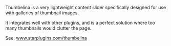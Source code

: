 Thumbelina is a very lightweight content slider specifically designed for use with galleries of thumbnail images.

It integrates well with other plugins, and is a perfect solution where too many thumbnails would clutter the page.

See: www.starplugins.com/thumbelina
